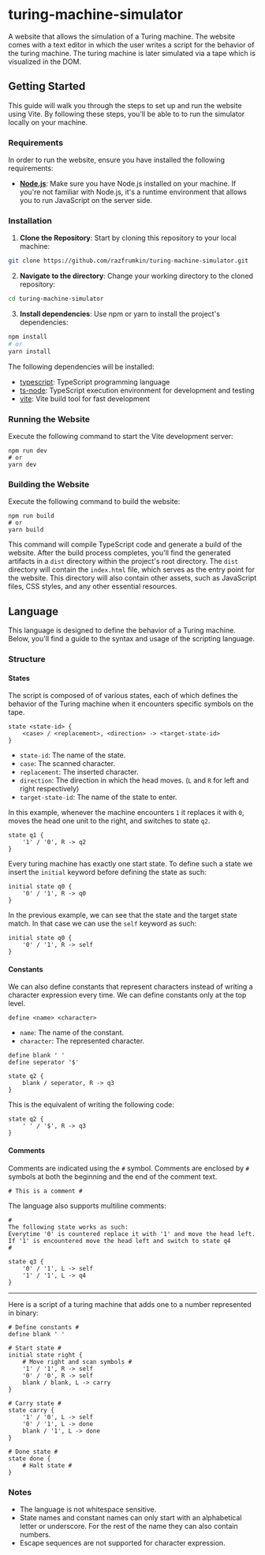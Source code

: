 # turing-machine-simulator

A website that allows the simulation of a Turing machine. The website comes with a text editor in which the user writes a script for the behavior of the turing machine. The turing machine is later simulated via a tape which is visualized in the DOM.

## Getting Started

This guide will walk you through the steps to set up and run the website using Vite. By following these steps, you'll be able to to run the simulator locally on your machine.

### Requirements

In order to run the website, ensure you have installed the following requirements:

- **[Node.js](https://nodejs.org/)**: Make sure you have Node.js installed on your machine. If you're not familiar with Node.js, it's a runtime environment that allows you to run JavaScript on the server side.

### Installation

1. **Clone the Repository**: Start by cloning this repository to your local machine:
```bash
git clone https://github.com/razfrumkin/turing-machine-simulator.git
```

2. **Navigate to the directory**: Change your working directory to the cloned repository:
```bash
cd turing-machine-simulator
```

3. **Install dependencies**: Use npm or yarn to install the project's dependencies:
```bash
npm install
# or
yarn install
```
The following dependencies will be installed:
- [typescript](https://www.npmjs.com/package/typescript): TypeScript programming language
- [ts-node](https://www.npmjs.com/package/ts-node): TypeScript execution environment for development and testing
- [vite](https://www.npmjs.com/package/vite): Vite build tool for fast development

### Running the Website

Execute the following command to start the Vite development server:
```
npm run dev
# or
yarn dev
```

### Building the Website

Execute the following command to build the website:
```
npm run build
# or
yarn build
```
This command will compile TypeScript code and generate a build of the website. After the build process completes, you'll find the generated artifacts in a `dist` directory within the project's root directory.
The `dist` directory will contain the `index.html` file, which serves as the entry point for the website. This directory will also contain other assets, such as JavaScript files, CSS styles, and any other essential resources.

## Language

This language is designed to define the behavior of a Turing machine. Below, you'll find a guide to the syntax and usage of the scripting language.

### Structure

#### States

The script is composed of of various states, each of which defines the behavior of the Turing machine when it encounters specific symbols on the tape.
```
state <state-id> {
    <case> / <replacement>, <direction> -> <target-state-id>
}
```
- `state-id`: The name of the state.
- `case`: The scanned character.
- `replacement`: The inserted character.
- `direction`: The direction in which the head moves. (`L` and `R` for left and right respectively)
- `target-state-id`: The name of the state to enter.

In this example, whenever the machine encounters `1` it replaces it with `0`, moves the head one unit to the right, and switches to state `q2`.
```
state q1 {
    '1' / '0', R -> q2
}
```

Every turing machine has exactly one start state. To define such a state we insert the `initial` keyword before defining the state as such:
```
initial state q0 {
    '0' / '1', R -> q0
}
```

In the previous example, we can see that the state and the target state match. In that case we can use the `self` keyword as such:
```
initial state q0 {
    '0' / '1', R -> self
}
```

#### Constants

We can also define constants that represent characters instead of writing a character expression every time. We can define constants only at the top level.
```
define <name> <character>
```
- `name`: The name of the constant.
- `character`: The represented character.

```
define blank ' '
define seperator '$'

state q2 {
    blank / seperator, R -> q3
}
```
This is the equivalent of writing the following code:
```
state q2 {
    ' ' / '$', R -> q3
}
```

#### Comments

Comments are indicated using the `#` symbol. Comments are enclosed by `#` symbols at both the beginning and the end of the comment text.
```
# This is a comment #
```
The language also supports multiline comments:
```
#
The following state works as such:
Everytime '0' is countered replace it with '1' and move the head left.
If '1' is encountered move the head left and switch to state q4
#

state q3 {
    '0' / '1', L -> self
    '1' / '1', L -> q4
}
```

---

Here is a script of a turing machine that adds one to a number represented in binary:
```
# Define constants #
define blank ' '

# Start state #
initial state right {
    # Move right and scan symbols #
    '1' / '1', R -> self
    '0' / '0', R -> self
    blank / blank, L -> carry
}

# Carry state #
state carry {
    '1' / '0', L -> self
    '0' / '1', L -> done
    blank / '1', L -> done
}

# Done state #
state done {
    # Halt state #
}
```

### Notes

- The language is not whitespace sensitive.
- State names and constant names can only start with an alphabetical letter or underscore. For the rest of the name they can also contain numbers.
- Escape sequences are not supported for character expression.
